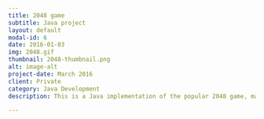 ```yaml
---
title: 2048 game
subtitle: Java project
layout: default
modal-id: 6
date: 2016-01-03
img: 2048.gif
thumbnail: 2048-thumbnail.png
alt: image-alt
project-date: March 2016
client: Private
category: Java Development
description: This is a Java implementation of the popular 2048 game, made from scratch. Through a fully object-oriented design  clear encapsulation is guaranteed, and modifications like changing the board-size can be made within seconds. The graphical user interface (GUI) was built with Javafx. The program can be executed platform-independently. View the [full source code on GitHub|https://github.com/Olifee/2048-game].

---
```

